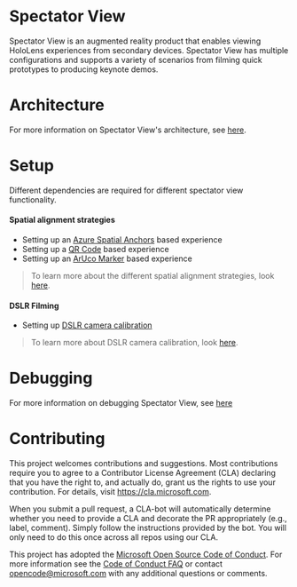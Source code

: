 # Spectator View
Spectator View is an augmented reality product that enables viewing HoloLens experiences from secondary devices. Spectator View has multiple configurations and supports a variety of scenarios from filming quick prototypes to producing keynote demos.

# Architecture
For more information on Spectator View's architecture, see [here](doc/SpectatorView.Architecture.md).

# Setup
Different dependencies are required for different spectator view functionality.

#### Spatial alignment strategies
* Setting up an [Azure Spatial Anchors](doc/SpectatorView.Setup.ASA.md) based experience
* Setting up a [QR Code](doc/SpectatorView.Setup.md) based experience
* Setting up an [ArUco Marker](doc/SpectatorView.Setup.md) based experience
> To learn more about the different spatial alignment strategies, look [here](doc/SpectatorView.SpatialAlignment.md).

#### DSLR Filming
* Setting up [DSLR camera calibration](doc/SpectatorView.Setup.Calibration.md)
> To learn more about DSLR camera calibration, look [here](doc/SpectatorView.Calibration.md).

# Debugging
For more information on debugging Spectator View, see [here](doc/SpectatorView.Debugging.md)

# Contributing

This project welcomes contributions and suggestions.  Most contributions require you to agree to a
Contributor License Agreement (CLA) declaring that you have the right to, and actually do, grant us
the rights to use your contribution. For details, visit https://cla.microsoft.com.

When you submit a pull request, a CLA-bot will automatically determine whether you need to provide
a CLA and decorate the PR appropriately (e.g., label, comment). Simply follow the instructions
provided by the bot. You will only need to do this once across all repos using our CLA.

This project has adopted the [Microsoft Open Source Code of Conduct](https://opensource.microsoft.com/codeofconduct/).
For more information see the [Code of Conduct FAQ](https://opensource.microsoft.com/codeofconduct/faq/) or
contact [opencode@microsoft.com](mailto:opencode@microsoft.com) with any additional questions or comments.
